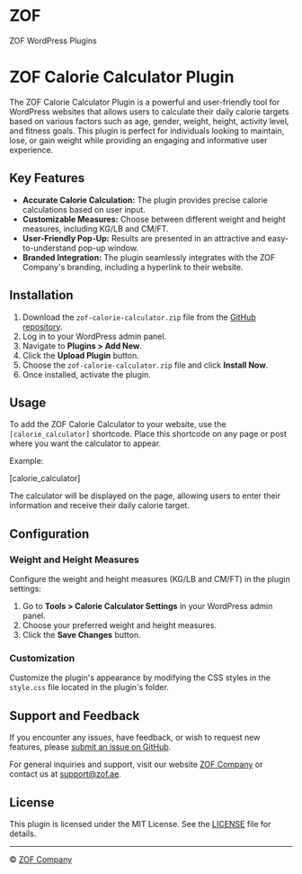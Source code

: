 # ZOF
ZOF WordPress Plugins

# ZOF Calorie Calculator Plugin

The ZOF Calorie Calculator Plugin is a powerful and user-friendly tool for WordPress websites that allows users to calculate their daily calorie targets based on various factors such as age, gender, weight, height, activity level, and fitness goals. This plugin is perfect for individuals looking to maintain, lose, or gain weight while providing an engaging and informative user experience.


## Key Features

- **Accurate Calorie Calculation:** The plugin provides precise calorie calculations based on user input.
- **Customizable Measures:** Choose between different weight and height measures, including KG/LB and CM/FT.
- **User-Friendly Pop-Up:** Results are presented in an attractive and easy-to-understand pop-up window.
- **Branded Integration:** The plugin seamlessly integrates with the ZOF Company's branding, including a hyperlink to their website.

## Installation

1. Download the `zof-calorie-calculator.zip` file from the [GitHub repository](https://github.com/oosdeveloper/ZOF).
2. Log in to your WordPress admin panel.
3. Navigate to **Plugins > Add New**.
4. Click the **Upload Plugin** button.
5. Choose the `zof-calorie-calculator.zip` file and click **Install Now**.
6. Once installed, activate the plugin.

## Usage

To add the ZOF Calorie Calculator to your website, use the `[calorie_calculator]` shortcode. Place this shortcode on any page or post where you want the calculator to appear.

Example:

[calorie_calculator]


The calculator will be displayed on the page, allowing users to enter their information and receive their daily calorie target.

## Configuration

### Weight and Height Measures

Configure the weight and height measures (KG/LB and CM/FT) in the plugin settings:

1. Go to **Tools > Calorie Calculator Settings** in your WordPress admin panel.
2. Choose your preferred weight and height measures.
3. Click the **Save Changes** button.

### Customization

Customize the plugin's appearance by modifying the CSS styles in the `style.css` file located in the plugin's folder.

## Support and Feedback

If you encounter any issues, have feedback, or wish to request new features, please [submit an issue on GitHub](https://github.com/oosdeveloper/ZOF/issues).

For general inquiries and support, visit our website [ZOF Company](https://zof.ae) or contact us at [support@zof.ae](mailto:support@zof.ae).

## License

This plugin is licensed under the MIT License. See the [LICENSE](LICENSE) file for details.

---

© [ZOF Company](https://zof.ae)

